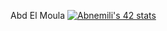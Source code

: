 Abd El Moula
[![Abnemili's 42 stats](https://badge.mediaplus.ma/starryblue/Abnemili?1337Badge=off)](https://github.com/oakoudad/badge42)
